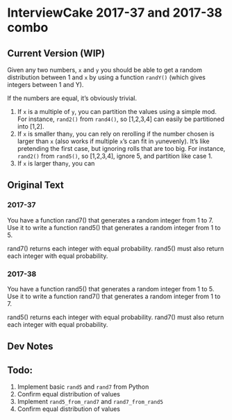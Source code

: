 # InterviewCake 2017-37 and 2017-38 combo

## Current Version (WIP)
Given any two numbers, `x` and `y` you should be able to get a random distribution between 1 and `x` by using a function `randY()` (which gives integers between 1 and Y). 

If the numbers are equal, it’s obviously trivial. 

1. If `x` is a multiple of `y`, you can partition the values using a simple mod. For instance, `rand2()` from `rand4()`, so [1,2,3,4] can easily be partitioned into [1,2].
2. If `x` is smaller than`y`, you can rely on rerolling if the number chosen is larger than `x` (also works if multiple `x`’s can fit in `y`unevenly). It’s like pretending the first case, but ignoring rolls that are too big. For instance, `rand2()` from `rand5()`, so [1,2,3,4], ignore 5, and partition like case 1.
3. If `x` is larger than`y`, you can 


## Original Text

### 2017-37
You have a function rand7() that generates a random integer from 1 to 7. Use it to write a function rand5() that generates a random integer from 1 to 5.

rand7() returns each integer with equal probability. rand5() must also return each integer with equal probability.

### 2017-38
You have a function rand5() that generates a random integer from 1 to 5. Use it to write a function rand7() that generates a random integer from 1 to 7.

rand5() returns each integer with equal probability. rand7() must also return each integer with equal probability.

## Dev Notes

## Todo:
1. Implement basic `rand5` and `rand7` from Python
1. Confirm equal distribution of values
1. Implement `rand5_from_rand7` and `rand7_from_rand5`
1. Confirm equal distribution of values

